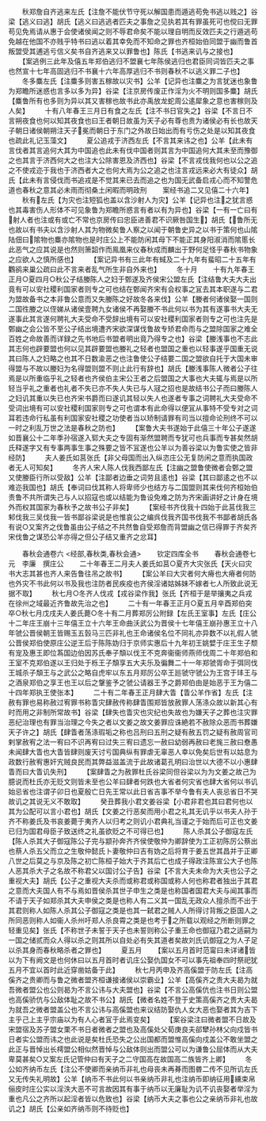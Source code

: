<!-- { "loadSidebar": true } -->
　　秋郑詹自齐逃来左氏【注詹不能伏节守死以解国患而遁逃苟免书逃以贱之】谷梁【逃义曰逃】胡氏【逃义曰逃逃者匹夫之事詹之见执若其有罪虽死可也傥曰无罪苟见免焉请从惠于会使诸侯闻之则不辱君命矣不能以理自明而反效匹夫之行遁逃苟免越在他国不亦贱乎特书曰逃以着其幸免而不知命之罪也齐桓始伯同盟于幽而鲁首叛盟受其逋逃亏信义矣书自齐逃来又以罪鲁也】陈氏【书逃来讥与之接也】
　　【案逃例三此年及僖五年郑伯逃归不盟襄七年陈侯逃归也君臣同词皆匹夫之事也然宣十七年高固逃归不书襄十六年高厚逃归不书则春秋不以逃义罪二子也】
　　冬多麋左氏【注麋多则害五稼故以灾书】公羊【记异也注麋之为言犹迷也象鲁为郑瞻所迷惑也言多以多为异】谷梁【注京房传废正作淫为火不明则国多麋】胡氏【麋鲁所有也多则为异以其又害稼也故书此亦禹放龙蛇周公逺犀象之意也害稼则及人矣】
　　十有八年春王三月日有食之左氏【注不书日官失之】谷梁【不言日不言朔夜食也何以知其夜食也曰王者朝日故虽为天子必有尊也贵为诸侯必有长也故天子朝日诸侯朝朔注天子冕而朝日于东门之外故日始出而有亏伤之处是以知其夜食也疏此礼记玉藻文】
　　夏公追戎于济西左氏【不言其来讳之也】公羊【此未有言伐者其言追何大其为中国追也此未有伐中国者则其言为中国追何大其未至而豫御之也其言于济西何大之也注大公除害恩及济西也】谷梁【不言戎伐我何也以公之追之不使戎迩于我也于济西者大之也何大焉为公之追之也注言戎远来必大有徒众】胡氏【此未有言侵伐而书追戎是不觉其来已去而追之也为国无武备启戎心而不知警危道也春秋之意其必未雨而彻桑土闲暇而明政刑
　　案经书追二又见僖二十六年】
　　秋有左氏【为灾也注短狐也盖以含沙射人为灾】公羊【记异也注之犹言惑也其毒害伤人形体不可见象鲁为郑瞻所惑言有者以有为异也】谷梁【一有一亡曰有射人者也注或有或亡不常也京房传曰忠臣进善君不识厥咎国生】胡氏【鲁所无也故以有书夫以含沙射人其为物微矣鲁人察之以闻于朝鲁史异之以书于策何也山隂陆佃曰隂物也麋亦隂物也是时庄公上不能防闲其母下不能正其身阳淑消而隂慝长此恶气之应其说是也然则箫韶作而鳯凰来仪春秋成而麟出于野何足怪乎春秋书物象之应欲人之慎所感也】
　　【案记异书有三此年有蜮及二十九年有蜚昭二十五年有鸜鹆来巢公疏曰此不言来者乱气所生非自外来也】
　　冬十月
　　十有九年春王正月○夏四月○秋公子结媵陈人之妇于鄄遂及齐侯宋公盟左氏【注结鲁大夫大夫出竟有可以安社稷利国家者则专之可也结在鄄闻齐宋有会权事之冝去其本职遂与二君为盟故备书之本非鲁公意而又失媵陈之好故冬各来伐】公羊【媵者何诸侯娶一国则二国徃媵之以侄娣从诸侯壹聘九女诸侯不再娶媵不书此何以书为其有遂事书大夫无遂事此其言遂何聘礼大夫受命不受辞出境有可以安社稷利国家者则专之可也注先是鄄幽之会公皆不至公子结出境遭齐宋欲深谋伐鲁故专矫君命而与之盟除国家之难全百姓之命故善而详録之先书地后书盟者明出竟乃得专之也】谷梁【媵浅事也不志此其志何也辟要盟也何以见其辟要盟也媵礼之轻者也盟国之重也以轻事遂乎国重无说其曰陈人之妇略之也其不日数渝恶之也注鲁使公子结要二国之盟欲自托于大国未审得盟与不故以媵妇为名得盟则盟不则止此行有辞也】胡氏【媵浅事陈人微者公子往焉是以所重临乎礼之轻者也齐侯伯主宋公王者之后盟国之大事也大夫辄与焉是以所轻当乎礼之重者也礼者不失已亦不失人失已与人冦之招也是故结书公子而曰媵陈人之妇讥其重以失已也齐宋书爵而曰遂讥其轻以失人也遂者专事之词聘礼大夫受命不受词出境有可以安社稷利国家则专之可也谓本有此命得以便冝从事特不受专对之词耳若违命行私虽有利国家安社稷之功使者当以矫制请罪有司当以擅命论刑终不可以一时之利乱万世之法是春秋之防也】
　　【案鲁大夫书遂始于此僖三十年公子遂遂如晋襄公十二年季孙宿遂入郓大夫之专固有渐然盟聘而专犹可也兵事而专甚矣然胡氏释遂字又有专事两事生事之殊要之皆不冝遂也公羊以为善谷梁以为鲁实使之皆非经防】
　　夫人姜氏如莒张氏【非父母国而出入纵恣庄公无复防闲之意而执国政者无人可知矣】
　　冬齐人宋人陈人伐我西鄙左氏【注幽之盟鲁使微者会鄄之盟又使媵臣行所以受敌】公羊【注鄙者边垂之词劳且逺也】谷梁【其曰鄙逺之也不以难迩我国也】胡氏【奉词曰伐其称人将卑师少也结方与二国盟则其来伐何齐桓始伯责鲁不共所谓失己与人以招寇也或以结能为鲁设免难之防为齐宋画讲好之计身在境外而权其国家为春秋予之故书公子非矣】
　　【案经书齐伐我十四始于此莒伐我三邾伐我三吴伐我一皆书鄙谷梁说是也惟哀公之编呉伐我齐国书伐我不书鄙者胡氏各有说○又案齐之伐鲁虽由公子结之不共然鲁自受郑詹而背盟幽之信已得罪于齐矣齐宋伐鲁之谋恐公羊亦得之但公子结又重齐之忿耳】

　　春秋会通卷六
<经部,春秋类,春秋会通>
　　钦定四库全书
　　春秋会通卷七　　　　　　元　李廉　撰庄公
　　二十年春王二月夫人姜氏如莒○夏齐大灾张氏【天火曰灾书大志其甚也齐人来告鲁往吊之故书】
　　【案公羊曰大灾者何大瘠也大瘠者何防也外灾不书此何以书及我也注防者民疾疫也齐侯淫诸姑姊妹不嫁者七人所致此说无据不取】
　　秋七月○冬齐人伐戎【戎谷梁作我】张氏【齐桓于是举攘夷之兵戎在徐州之域最近齐鲁故先治之也】
　　二十有一年春王正月○夏五月辛酉郑伯突卒○秋七月戊戌夫人姜氏薨○冬十有二月葬郑厉公附録【左氏王室事】左氏【庄公十二年庄王崩十三年僖王立十六年王命曲沃武公为晋侯十七年僖王崩孙惠王立十八年虢公晋侯朝王皆赐玉五瑴马三匹非礼也王命诸侯名位不同礼亦异数不以礼假人虢公晋侯郑伯使原庄公逆王后于陈陈妫归于京师实惠后十九年初王姚嬖于庄王生子颓有宠及惠王即位蒍国边伯因苏氏奉子頽以伐王不克奔衞衞师燕师伐周二十年郑伯和王室不克郑伯遂以王归处于栎王子頽享五大夫乐及徧舞二十一年郑虢胥命于弭同伐王城杀子頽王与之武公之略自虎牢以东五月郑厉公卒王廵虢守虢公为王宫于玤王与之酒泉郑伯之享王也王以后之鞶鉴予之虢公请器王予之爵郑伯由是始恶于王为僖二十四年郑执王使张本】
　　二十有二年春王正月肆大眚【眚公羊作省】左氏【注赦有罪也易称赦过宥罪书称眚灾肆赦传称肆眚围郑皆放赦罪人荡涤众故以新其心有时而用之非制所常故书】谷梁【肆失也眚灾也灾纪也失故也为嫌天子之葬也注灾罪恶纪治理也有罪当治理之今失之者以文姜之故文姜罪应诛絶若不赦除众恶而书葬嫌天子许之】胡氏【肆眚者荡涤瑕垢之称也吕刑曰五刑之疑有赦五罚之疑有赦周官司剌掌赦宥之法一宥曰不识再宥曰过失三宥曰遗忘一赦曰幼弱再赦曰老旄三赦曰憃愚未闻肆大眚也大眚皆肆则废天讨亏国典纵有罪虐无辜恶人幸以免矣后世有以姑息为政数行赦宥惠奸宄贼良民而其弊益滋盖流于此故诸葛孔明曰治世以大德不以小惠肆眚而曰大眚讥失刑】
　　【案肆眚之为赦罪杜氏谷梁同但谷梁以为为文姜之故己为臆说而杜氏亦无贬文则皆未至也公羊曰肆者何跌也大省者何灾省也肆大省何以书讥始忌省也注谓子卯日也夏殷亡日先王常以此日省吉事不举今鲁有夫人丧忌省日不哭故讥之其说无义不敢取】
　　癸丑葬我小君文姜谷梁【小君非君也其曰君何也以其为公配可以言小君也】胡氏【文姜之行恶矣而用小君之礼其无讥乎以书夫人孙于齐不称姜氏及书哀姜薨于夷齐人以归考之则讥小君典礼当谨之于始而后可正也文姜已归为国君母臣子致送终之礼虽欲贬之不可得已也】
　　陈人杀其公子御寇左氏【陈人杀其大子御寇陈公子完与颛孙奔齐齐侯使敬仲为卿辞使为工正初陈厉公蔡出也蔡人杀五父而立之生敬仲懿氏卜妻敬仲曰吉有妫之后将育于姜五世其昌并于正卿八世之后莫之与京及陈之初亡陈桓子始大于齐其后亡也成子得政注陈宣公大子也陈人恶其杀大子之名故不称君父以国讨公子告】谷梁【不言大夫未命为大夫也公子之重视大夫】胡氏【公子之重视大夫杀而或称君或称国或称人何也称君者独出于其君之意而大夫国人有不与焉如晋侯杀其世子申生之类是也称国者国君大夫与闻其事而不请于天子如郑杀其大夫申侯之类是也称人有二义其一国乱无政众人擅杀而不出于其君则称人如陈人杀其公子御寇之类是也其一弑君之贼人人所得讨背叛之臣国人之所同恶则称人如衞人杀州吁郑人杀良霄之类是也考于之所载以观经之所断则罪之轻重见矣】张氏【不称世子未誓于天子也未誓则称公子重王命也御寇乃君之适嗣为一国之储贰而众人得以杀之则其所以自处必有失其道者矣故刘氏讥御寇之为人子足以杀其身而春秋略杀者之罪也】
　　夏五月
　　【案以五月首时范甯曰未详诸皆以为下有阙文是也何休曰以五月首时者讥庄公娶仇国女不可以事先祖奉四时祭祀犹五月不宜以首时此近穿凿姑备于此】
　　秋七月丙申及齐高傒盟于防左氏【注高傒齐之贵卿而与鲁之微者盟齐桓谦接诸侯以崇霸业】公羊【高傒齐之贵大夫曷为就吾微者盟公也公则曷为不言公讳与大夫盟也】谷梁【不言公高傒伉也注书日则公盟也高傒骄伉与公敌体耻之故不书公】胡氏【微者名姓不登于史策高傒齐之贵大夫曷为就吾之微者盟盖公也不言公讳与高傒盟也来议结防娶仇人女大恶也娶者其为吉下主乎己上主乎宗庙以为有人心者冝于此焉变矣】
　　【案谷梁注曰微者盟不日故及宋盟宿及苏子盟女栗不书日者微者之盟也及高傒处父荀庚良夫郤犫孙林父向戍皆书日者实公盟而讳之也此说是矣杜氏恐失之公出国都而盟惟高傒向戍盖公不敢坐盟之此正与晋悼出长樗盟公相似然晋悼与公敌体则出而盟公可以为谦鲁公屈体而从大夫卑莫甚矣○又案左氏记管仲曰有天子之二守国高在故国高二族皆齐上卿】
　　冬公如齐纳币左氏【注公不使卿而亲纳币非礼也母丧未再朞而图昬二传不见所讥左氏又无传失礼明故】公羊【纳币不书此何以书亲纳币非礼也注纳币即纳征用纁束帛俪皮时庄公实以淫泆大恶不可言故因其有事于纳币以无廉耻为讥不讥丧娶者举淫为重也凡公之齐所以起淫者皆以危致也】谷梁【纳币大夫之事也公之亲纳币非礼也故讥之】胡氏【公亲如齐纳币则不待贬也】
